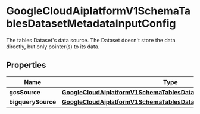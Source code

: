 

# GoogleCloudAiplatformV1SchemaTablesDatasetMetadataInputConfig

The tables Dataset's data source. The Dataset doesn't store the data directly, but only pointer(s) to its data.

## Properties

| Name | Type | Description | Notes |
|------------ | ------------- | ------------- | -------------|
|**gcsSource** | [**GoogleCloudAiplatformV1SchemaTablesDatasetMetadataGcsSource**](GoogleCloudAiplatformV1SchemaTablesDatasetMetadataGcsSource.md) |  |  [optional] |
|**bigquerySource** | [**GoogleCloudAiplatformV1SchemaTablesDatasetMetadataBigQuerySource**](GoogleCloudAiplatformV1SchemaTablesDatasetMetadataBigQuerySource.md) |  |  [optional] |



